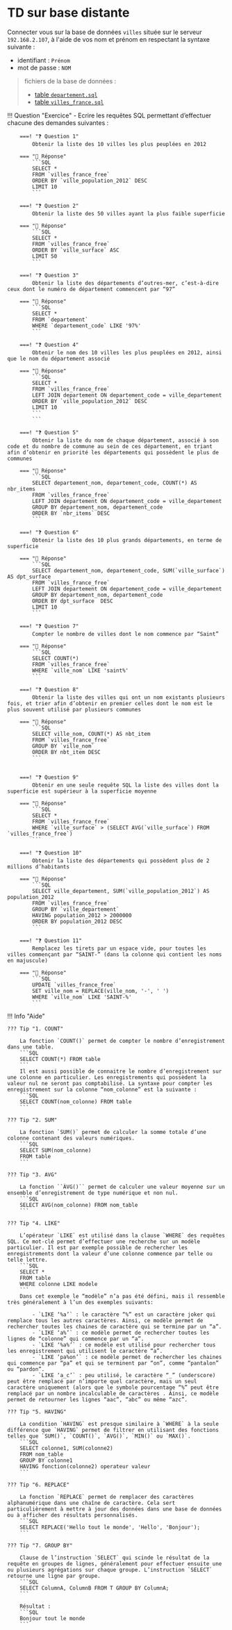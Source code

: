 # **TD sur base distante**

Connecter vous sur la base de données `villes` située sur le serveur `192.168.2.107`, à l'aide de vos nom et prénom en respectant la syntaxe suivante :

* identifiant : `Prénom` 
* mot de passe : `NOM`

> fichiers de la base de données :  
>
> * [table `departement.sql`](departement.sql)
> * [table `villes_france.sql`](villes_france.sql)



!!! Question "Exercice"
    - Ecrire les requêtes SQL permettant d’effectuer chacune des demandes suivantes :  

        
        ===! "❓ Question 1"
            Obtenir la liste des 10 villes les plus peuplées en 2012

        === "🧩 Réponse"
            ```SQL
            SELECT * 
            FROM `villes_france_free` 
            ORDER BY `ville_population_2012` DESC 
            LIMIT 10
            ```
        
        ===! "❓ Question 2"
            Obtenir la liste des 50 villes ayant la plus faible superficie

        === "🧩 Réponse"
            ```SQL
            SELECT * 
            FROM `villes_france_free` 
            ORDER BY `ville_surface` ASC 
            LIMIT 50
            ```

        ===! "❓ Question 3"
            Obtenir la liste des départements d’outres-mer, c’est-à-dire ceux dont le numéro de département commencent par “97”

        === "🧩 Réponse"
            ```SQL
            SELECT * 
            FROM `departement` 
            WHERE `departement_code` LIKE '97%'
            ```
            
        ===! "❓ Question 4"
            Obtenir le nom des 10 villes les plus peuplées en 2012, ainsi que le nom du département associé

        === "🧩 Réponse"
            ```SQL
            SELECT * 
            FROM `villes_france_free` 
            LEFT JOIN departement ON departement_code = ville_departement
            ORDER BY `ville_population_2012` DESC 
            LIMIT 10
            ```
            ```

        ===! "❓ Question 5"
            Obtenir la liste du nom de chaque département, associé à son code et du nombre de commune au sein de ces département, en triant afin d’obtenir en priorité les départements qui possèdent le plus de communes

        === "🧩 Réponse"
            ```SQL
            SELECT departement_nom, departement_code, COUNT(*) AS nbr_items 
            FROM `villes_france_free` 
            LEFT JOIN departement ON departement_code = ville_departement
            GROUP BY departement_nom, departement_code
            ORDER BY `nbr_items` DESC
            ```

        ===! "❓ Question 6"
            Obtenir la liste des 10 plus grands départements, en terme de superficie

        === "🧩 Réponse"
            ```SQL
            SELECT departement_nom, departement_code, SUM(`ville_surface`) AS dpt_surface 
            FROM `villes_france_free` 
            LEFT JOIN departement ON departement_code = ville_departement
            GROUP BY departement_nom, departement_code 
            ORDER BY dpt_surface  DESC
            LIMIT 10
            ```

        ===! "❓ Question 7"
            Compter le nombre de villes dont le nom commence par “Saint”

        === "🧩 Réponse"
            ```SQL
            SELECT COUNT(*) 
            FROM `villes_france_free` 
            WHERE `ville_nom` LIKE 'saint%'
            ```

        ===! "❓ Question 8"
            Obtenir la liste des villes qui ont un nom existants plusieurs fois, et trier afin d’obtenir en premier celles dont le nom est le plus souvent utilisé par plusieurs communes

        === "🧩 Réponse"
            ```SQL
            SELECT ville_nom, COUNT(*) AS nbt_item 
            FROM `villes_france_free` 
            GROUP BY `ville_nom` 
            ORDER BY nbt_item DESC
            ```


        ===! "❓ Question 9"
            Obtenir en une seule requête SQL la liste des villes dont la superficie est supérieur à la superficie moyenne

        === "🧩 Réponse"
            ```SQL
            SELECT * 
            FROM `villes_france_free` 
            WHERE `ville_surface` > (SELECT AVG(`ville_surface`) FROM `villes_france_free`)
            ```

        ===! "❓ Question 10"
            Obtenir la liste des départements qui possèdent plus de 2 millions d’habitants

        === "🧩 Réponse"
            ```SQL
            SELECT ville_departement, SUM(`ville_population_2012`) AS population_2012
            FROM `villes_france_free` 
            GROUP BY `ville_departement`
            HAVING population_2012 > 2000000
            ORDER BY population_2012 DESC
            ```

        ===! "❓ Question 11"
            Remplacez les tirets par un espace vide, pour toutes les villes commençant par “SAINT-” (dans la colonne qui contient les noms en majuscule)

        === "🧩 Réponse"
            ```SQL
            UPDATE `villes_france_free` 
            SET ville_nom = REPLACE(ville_nom, '-', ' ') 
            WHERE `ville_nom` LIKE 'SAINT-%'
            ```





!!! Info "Aide"

    ??? Tip "1. COUNT"

        La fonction `COUNT()` permet de compter le nombre d’enregistrement dans une table.
        ```SQL
        SELECT COUNT(*) FROM table
        ```
        Il est aussi possible de connaitre le nombre d’enregistrement sur une colonne en particulier. Les enregistrements qui possèdent la valeur nul ne seront pas comptabilisé. La syntaxe pour compter les enregistrement sur la colonne “nom_colonne” est la suivante :
        ```SQL
        SELECT COUNT(nom_colonne) FROM table
        ```

    ??? Tip "2. SUM"
    
        La fonction `SUM()` permet de calculer la somme totale d’une colonne contenant des valeurs numériques.
        ```SQL
        SELECT SUM(nom_colonne)
        FROM table
        ```

    ??? Tip "3. AVG"

        La fonction ``ÀVG()`` permet de calculer une valeur moyenne sur un ensemble d’enregistrement de type numérique et non nul.
        ```SQL
        SELECT AVG(nom_colonne) FROM nom_table
        ```

    ??? Tip "4. LIKE"

        L’opérateur `LIKE` est utilisé dans la clause `WHERE` des requêtes SQL. Ce mot-clé permet d’effectuer une recherche sur un modèle particulier. Il est par exemple possible de rechercher les enregistrements dont la valeur d’une colonne commence par telle ou telle lettre.
        ```SQL
        SELECT *
        FROM table
        WHERE colonne LIKE modele
        ```
        Dans cet exemple le “modèle” n’a pas été défini, mais il ressemble très généralement à l’un des exemples suivants:

            - `LIKE ‘%a’` : le caractère “%” est un caractère joker qui remplace tous les autres caractères. Ainsi, ce modèle permet de rechercher toutes les chaines de caractère qui se termine par un “a”.  
            - `LIKE ‘a%’` : ce modèle permet de rechercher toutes les lignes de “colonne” qui commence par un “a”.  
            - `LIKE ‘%a%’` : ce modèle est utilisé pour rechercher tous les enregistrement qui utilisent le caractère “a”.  
            - `LIKE ‘pa%on’` : ce modèle permet de rechercher les chaines qui commence par “pa” et qui se terminent par “on”, comme “pantalon” ou “pardon”.  
            - `LIKE ‘a_c’` : peu utilisé, le caractère “_” (underscore) peut être remplacé par n’importe quel caractère, mais un seul caractère uniquement (alors que le symbole pourcentage “%” peut être remplacé par un nombre incalculable de caractères . Ainsi, ce modèle permet de retourner les lignes “aac”, “abc” ou même “azc”.  

    ??? Tip "5. HAVING"  

        La condition `HAVING` est presque similaire à `WHERE` à la seule différence que `HAVING` permet de filtrer en utilisant des fonctions telles que `SUM()`, `COUNT()`, `AVG()`, `MIN()` ou `MAX()`.
        ```SQL
        SELECT colonne1, SUM(colonne2)
        FROM nom_table
        GROUP BY colonne1
        HAVING fonction(colonne2) operateur valeur
        ```

    ??? Tip "6. REPLACE"

        La fonction `REPLACE` permet de remplacer des caractères alphanumérique dans une chaîne de caractère. Cela sert particulièrement à mettre à jour des données dans une base de données ou à afficher des résultats personnalisés.
        ```SQL
        SELECT REPLACE('Hello tout le monde', 'Hello', 'Bonjour');
        ```

    ??? Tip "7. GROUP BY"

        Clause de l’instruction `SELECT` qui scinde le résultat de la requête en groupes de lignes, généralement pour effectuer ensuite une ou plusieurs agrégations sur chaque groupe. L’instruction `SELECT` retourne une ligne par groupe.
        ```SQL
        SELECT ColumnA, ColumnB FROM T GROUP BY ColumnA; 
        ```

        Résultat :
        ```SQL
        Bonjour tout le monde
        ```